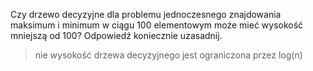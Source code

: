 Czy drzewo decyzyjne dla problemu jednoczesnego znajdowania maksimum i minimum w ciągu 100 elementowym może mieć wysokość mniejszą od 100? Odpowiedź koniecznie uzasadnij.

> nie wysokość drzewa decyzyjnego jest ograniczona przez log(n)